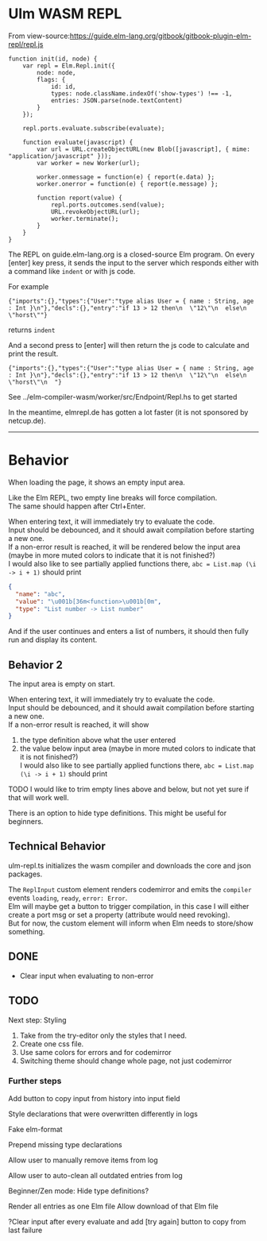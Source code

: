 # Ulm WASM REPL

From view-source:https://guide.elm-lang.org/gitbook/gitbook-plugin-elm-repl/repl.js

```
function init(id, node) {
    var repl = Elm.Repl.init({
        node: node,
        flags: {
            id: id,
            types: node.className.indexOf('show-types') !== -1,
            entries: JSON.parse(node.textContent)
        }
    });

    repl.ports.evaluate.subscribe(evaluate);

    function evaluate(javascript) {
        var url = URL.createObjectURL(new Blob([javascript], { mime: "application/javascript" }));
        var worker = new Worker(url);

        worker.onmessage = function(e) { report(e.data) };
        worker.onerror = function(e) { report(e.message) };

        function report(value) {
            repl.ports.outcomes.send(value);
            URL.revokeObjectURL(url);
            worker.terminate();
        }
    }
}
```


The REPL on guide.elm-lang.org is a closed-source Elm program.
On every [enter] key press, it sends the input to the server which responds either with a command like `indent` or with js code.

For example

```
{"imports":{},"types":{"User":"type alias User = { name : String, age : Int }\n"},"decls":{},"entry":"if 13 > 12 then\n  \"12\"\n  else\n  \"horst\""}
```

returns `indent`

And a second press to [enter] will then return the js code to calculate and print the result.

```
{"imports":{},"types":{"User":"type alias User = { name : String, age : Int }\n"},"decls":{},"entry":"if 13 > 12 then\n  \"12\"\n  else\n  \"horst\"\n  "}
```

See ../elm-compiler-wasm/worker/src/Endpoint/Repl.hs to get started

In the meantime, elmrepl.de has gotten a lot faster (it is not sponsored by netcup.de).

---

# Behavior

When loading the page, it shows an empty input area.

Like the Elm REPL, two empty line breaks will force compilation.\
The same should happen after Ctrl+Enter.

When entering text, it will immediately try to evaluate the code.\
Input should be debounced, and it should await compilation before starting a new one.\
If a non-error result is reached, it will be rendered below the input area (maybe in more muted colors to indicate that it is not finished?)\
I would also like to see partially applied functions there, `abc = List.map (\i -> i + 1)` should print

```json
{
  "name": "abc",
  "value": "\u001b[36m<function>\u001b[0m",
  "type": "List number -> List number"
}
```

And if the user continues and enters a list of numbers, it should then fully run and display its content.


## Behavior 2

The input area is empty on start.

When entering text, it will immediately try to evaluate the code.\
Input should be debounced, and it should await compilation before starting a new one.\
If a non-error result is reached, it will show
1. the type definition above what the user entered
2. the value below input area (maybe in more muted colors to indicate that it is not finished?)\
I would also like to see partially applied functions there, `abc = List.map (\i -> i + 1)` should print

TODO I would like to trim empty lines above and below, but not yet sure if that will work well.

There is an option to hide type definitions. This might be useful for beginners.


## Technical Behavior

ulm-repl.ts initializes the wasm compiler and downloads the core and json packages.

The `ReplInput` custom element renders codemirror and emits the `compiler` events `loading`, `ready`, `error: Error`.\
Elm will maybe get a button to trigger compilation, in this case I will either create a port msg or set a property (attribute would need revoking).\
But for now, the custom element will inform when Elm needs to store/show something.

## DONE

* Clear input when evaluating to non-error


## TODO

Next step: Styling
1. Take from the try-editor only the styles that I need.
2. Create one css file.
3. Use same colors for errors and for codemirror
4. Switching theme should change whole page, not just codemirror

### Further steps

Add button to copy input from history into input field

Style declarations that were overwritten differently in logs

Fake elm-format

Prepend missing type declarations

Allow user to manually remove items from log

Allow user to auto-clean all outdated entries from log

Beginner/Zen mode: Hide type definitions?

Render all entries as one Elm file
    Allow download of that Elm file

?Clear input after every evaluate and add [try again] button to copy from last failure
